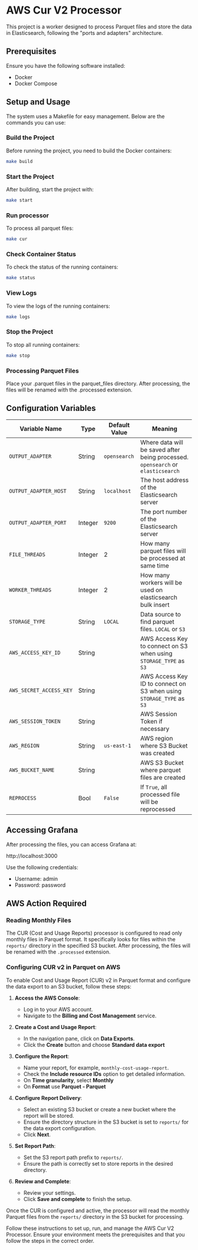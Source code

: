 # AWS Cur V2 Processor

This project is a worker designed to process Parquet files and store the data in Elasticsearch, following the "ports and adapters" architecture.

## Prerequisites
Ensure you have the following software installed:

- Docker
- Docker Compose

## Setup and Usage
The system uses a Makefile for easy management. Below are the commands you can use:

### Build the Project
Before running the project, you need to build the Docker containers:

```sh
make build
```

### Start the Project
After building, start the project with:

```sh
make start
```

### Run processor
To process all parquet files:

```sh
make cur
```

### Check Container Status
To check the status of the running containers:

```sh
make status
```

### View Logs
To view the logs of the running containers:

```sh
make logs
```

### Stop the Project
To stop all running containers:

```sh
make stop
```

### Processing Parquet Files
Place your .parquet files in the parquet_files directory. After processing, the files will be renamed with the .processed extension.

## Configuration Variables

| Variable Name          | Type    | Default Value | Meaning                                        |
|------------------------|---------|---------------|------------------------------------------------|
| `OUTPUT_ADAPTER`       | String  | `opensearch`  | Where data will be saved after being processed. `opensearch` or `elasticsearch` |
| `OUTPUT_ADAPTER_HOST`  | String  | `localhost`   | The host address of the Elasticsearch server   |
| `OUTPUT_ADAPTER_PORT`  | Integer | `9200`        | The port number of the Elasticsearch server    |
| `FILE_THREADS`         | Integer | 2             | How many parquet files will be processed at same time |
| `WORKER_THREADS`       | Integer | 2             | How many workers will be used on elasticsearch bulk insert |
| `STORAGE_TYPE`         | String  | `LOCAL`       | Data source to find parquet files. `LOCAL` or `S3` |
| `AWS_ACCESS_KEY_ID`    | String  |               | AWS Access Key to connect on S3 when using `STORAGE_TYPE` as `S3` |
| `AWS_SECRET_ACCESS_KEY`| String  |               | AWS Access Key ID to connect on S3 when using `STORAGE_TYPE` as `S3` |
| `AWS_SESSION_TOKEN`    | String  |               | AWS Session Token if necessary                 |
| `AWS_REGION`           | String  | `us-east-1`   | AWS region where S3 Bucket was created         |
| `AWS_BUCKET_NAME`      | String  |               | AWS S3 Bucket where parquet files are created  |
| `REPROCESS`            | Bool    | `False`       | If `True`, all processed file will be reprocessed |

## Accessing Grafana
After processing the files, you can access Grafana at:

http://localhost:3000

Use the following credentials:

- Username: admin
- Password: password


## AWS Action Required

### Reading Monthly Files

The CUR (Cost and Usage Reports) processor is configured to read only monthly files in Parquet format. It specifically looks for files within the `reports/` directory in the specified S3 bucket. After processing, the files will be renamed with the `.processed` extension.

### Configuring CUR v2 in Parquet on AWS

To enable Cost and Usage Report (CUR) v2 in Parquet format and configure the data export to an S3 bucket, follow these steps:

1. **Access the AWS Console**:
   - Log in to your AWS account.
   - Navigate to the **Billing and Cost Management** service.

2. **Create a Cost and Usage Report**:
   - In the navigation pane, click on **Data Exports**.
   - Click the **Create** button and choose **Standard data export**

3. **Configure the Report**:
   - Name your report, for example, `monthly-cost-usage-report`.
   - Check the **Include resource IDs** option to get detailed information.
   - On **Time granularity**, select **Monthly**
   - On **Format** use **Parquet - Parquet**

4. **Configure Report Delivery**:
   - Select an existing S3 bucket or create a new bucket where the report will be stored.
   - Ensure the directory structure in the S3 bucket is set to `reports/` for the data export configuration.
   - Click **Next**.

5. **Set Report Path**:
   - Set the S3 report path prefix to `reports/`.
   - Ensure the path is correctly set to store reports in the desired directory.

6. **Review and Complete**:
   - Review your settings.
   - Click **Save and complete** to finish the setup.

Once the CUR is configured and active, the processor will read the monthly Parquet files from the `reports/` directory in the S3 bucket for processing.

Follow these instructions to set up, run, and manage the AWS Cur V2 Processor. Ensure your environment meets the prerequisites and that you follow the steps in the correct order.